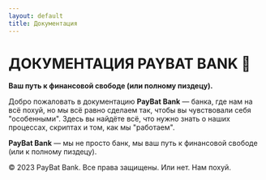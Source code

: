 ```yaml
---
layout: default
title: Документация
---
```

# ДОКУМЕНТАЦИЯ PAYBAT BANK 🏦  
**Ваш путь к финансовой свободе (или полному пиздецу).**

Добро пожаловать в документацию **PayBat Bank** — банка, где нам на всё похуй, но мы всё равно сделаем так, чтобы вы чувствовали себя "особенными". Здесь вы найдёте всё, что нужно знать о наших процессах, скриптах и том, как мы "работаем".  

**PayBat Bank** — мы не просто банк, мы ваш путь к финансовой свободе (или к полному пиздецу).  

© 2023 PayBat Bank. Все права защищены. Или нет. Нам похуй.
